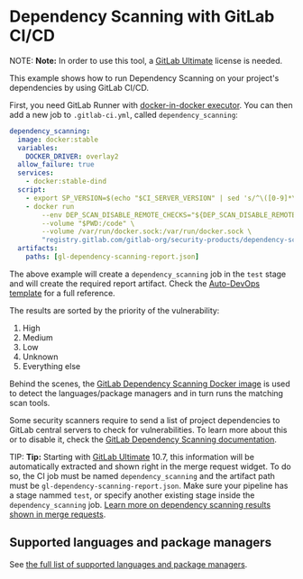 # Dependency Scanning with GitLab CI/CD

NOTE: **Note:**
In order to use this tool, a [GitLab Ultimate][ee] license
is needed.

This example shows how to run Dependency Scanning on your
project's dependencies by using GitLab CI/CD.

First, you need GitLab Runner with [docker-in-docker executor](https://docs.gitlab.com/ee/ci/docker/using_docker_build.html#use-docker-in-docker-executor).
You can then add a new job to `.gitlab-ci.yml`, called `dependency_scanning`:

```yaml
dependency_scanning:
  image: docker:stable
  variables:
    DOCKER_DRIVER: overlay2
  allow_failure: true
  services:
    - docker:stable-dind
  script:
    - export SP_VERSION=$(echo "$CI_SERVER_VERSION" | sed 's/^\([0-9]*\)\.\([0-9]*\).*/\1-\2-stable/')
    - docker run
        --env DEP_SCAN_DISABLE_REMOTE_CHECKS="${DEP_SCAN_DISABLE_REMOTE_CHECKS:-false}" \
        --volume "$PWD:/code" \
        --volume /var/run/docker.sock:/var/run/docker.sock \
        "registry.gitlab.com/gitlab-org/security-products/dependency-scanning:$SP_VERSION" /code
  artifacts:
    paths: [gl-dependency-scanning-report.json]
```

The above example will create a `dependency_scanning` job in the `test` stage and will create the required report artifact. Check the
[Auto-DevOps template](https://gitlab.com/gitlab-org/gitlab-ci-yml/blob/master/Auto-DevOps.gitlab-ci.yml)
for a full reference.

The results are sorted by the priority of the vulnerability:

1. High
1. Medium
1. Low
1. Unknown
1. Everything else

Behind the scenes, the [GitLab Dependency Scanning Docker image](https://gitlab.com/gitlab-org/security-products/dependency-scanning)
is used to detect the languages/package managers and in turn runs the matching scan tools.

Some security scanners require to send a list of project dependencies to GitLab
central servers to check for vulnerabilities. To learn more about this or to
disable it, check the [GitLab Dependency Scanning documentation](https://gitlab.com/gitlab-org/security-products/dependency-scanning#remote-checks).

TIP: **Tip:**
Starting with [GitLab Ultimate][ee] 10.7, this information will
be automatically extracted and shown right in the merge request widget. To do
so, the CI job must be named `dependency_scanning` and the artifact path must be
`gl-dependency-scanning-report.json`. Make sure your pipeline has a stage nammed `test`,
or specify another existing stage inside the `dependency_scanning` job.
[Learn more on dependency scanning results shown in merge requests](../../user/project/merge_requests/dependency_scanning.md).

## Supported languages and package managers

See [the full list of supported languages and package managers](../../user/project/merge_requests/dependency_scanning.md#supported-languages-and-frameworks).

[ee]: https://about.gitlab.com/products/
